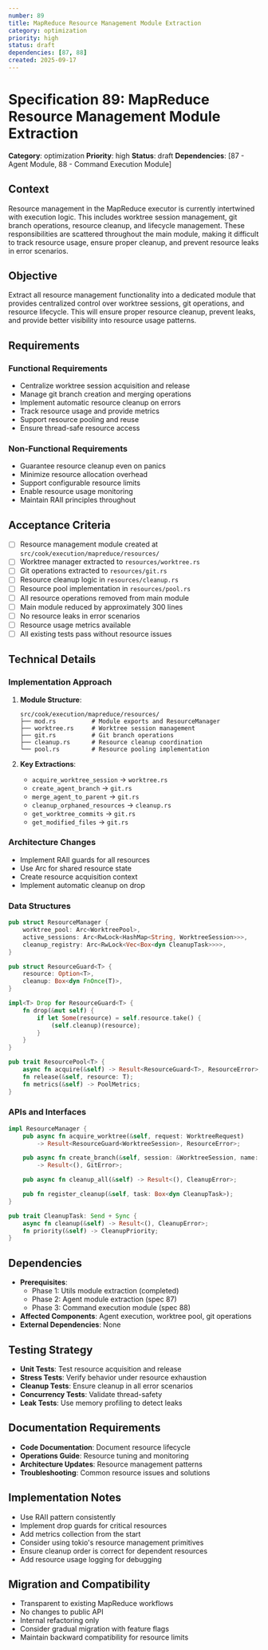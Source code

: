 ```yaml
---
number: 89
title: MapReduce Resource Management Module Extraction
category: optimization
priority: high
status: draft
dependencies: [87, 88]
created: 2025-09-17
---
```


# Specification 89: MapReduce Resource Management Module Extraction

**Category**: optimization
**Priority**: high
**Status**: draft
**Dependencies**: [87 - Agent Module, 88 - Command Execution Module]

## Context

Resource management in the MapReduce executor is currently intertwined with execution logic. This includes worktree session management, git branch operations, resource cleanup, and lifecycle management. These responsibilities are scattered throughout the main module, making it difficult to track resource usage, ensure proper cleanup, and prevent resource leaks in error scenarios.

## Objective

Extract all resource management functionality into a dedicated module that provides centralized control over worktree sessions, git operations, and resource lifecycle. This will ensure proper resource cleanup, prevent leaks, and provide better visibility into resource usage patterns.

## Requirements

### Functional Requirements
- Centralize worktree session acquisition and release
- Manage git branch creation and merging operations
- Implement automatic resource cleanup on errors
- Track resource usage and provide metrics
- Support resource pooling and reuse
- Ensure thread-safe resource access

### Non-Functional Requirements
- Guarantee resource cleanup even on panics
- Minimize resource allocation overhead
- Support configurable resource limits
- Enable resource usage monitoring
- Maintain RAII principles throughout

## Acceptance Criteria

- [ ] Resource management module created at `src/cook/execution/mapreduce/resources/`
- [ ] Worktree manager extracted to `resources/worktree.rs`
- [ ] Git operations extracted to `resources/git.rs`
- [ ] Resource cleanup logic in `resources/cleanup.rs`
- [ ] Resource pool implementation in `resources/pool.rs`
- [ ] All resource operations removed from main module
- [ ] Main module reduced by approximately 300 lines
- [ ] No resource leaks in error scenarios
- [ ] Resource usage metrics available
- [ ] All existing tests pass without resource issues

## Technical Details

### Implementation Approach

1. **Module Structure**:
   ```
   src/cook/execution/mapreduce/resources/
   ├── mod.rs          # Module exports and ResourceManager
   ├── worktree.rs     # Worktree session management
   ├── git.rs          # Git branch operations
   ├── cleanup.rs      # Resource cleanup coordination
   └── pool.rs         # Resource pooling implementation
   ```

2. **Key Extractions**:
   - `acquire_worktree_session` → `worktree.rs`
   - `create_agent_branch` → `git.rs`
   - `merge_agent_to_parent` → `git.rs`
   - `cleanup_orphaned_resources` → `cleanup.rs`
   - `get_worktree_commits` → `git.rs`
   - `get_modified_files` → `git.rs`

### Architecture Changes

- Implement RAII guards for all resources
- Use Arc<RwLock> for shared resource state
- Create resource acquisition context
- Implement automatic cleanup on drop

### Data Structures

```rust
pub struct ResourceManager {
    worktree_pool: Arc<WorktreePool>,
    active_sessions: Arc<RwLock<HashMap<String, WorktreeSession>>>,
    cleanup_registry: Arc<RwLock<Vec<Box<dyn CleanupTask>>>>,
}

pub struct ResourceGuard<T> {
    resource: Option<T>,
    cleanup: Box<dyn FnOnce(T)>,
}

impl<T> Drop for ResourceGuard<T> {
    fn drop(&mut self) {
        if let Some(resource) = self.resource.take() {
            (self.cleanup)(resource);
        }
    }
}

pub trait ResourcePool<T> {
    async fn acquire(&self) -> Result<ResourceGuard<T>, ResourceError>;
    fn release(&self, resource: T);
    fn metrics(&self) -> PoolMetrics;
}
```

### APIs and Interfaces

```rust
impl ResourceManager {
    pub async fn acquire_worktree(&self, request: WorktreeRequest)
        -> Result<ResourceGuard<WorktreeSession>, ResourceError>;

    pub async fn create_branch(&self, session: &WorktreeSession, name: &str)
        -> Result<(), GitError>;

    pub async fn cleanup_all(&self) -> Result<(), CleanupError>;

    pub fn register_cleanup(&self, task: Box<dyn CleanupTask>);
}

pub trait CleanupTask: Send + Sync {
    async fn cleanup(&self) -> Result<(), CleanupError>;
    fn priority(&self) -> CleanupPriority;
}
```

## Dependencies

- **Prerequisites**:
  - Phase 1: Utils module extraction (completed)
  - Phase 2: Agent module extraction (spec 87)
  - Phase 3: Command execution module (spec 88)
- **Affected Components**: Agent execution, worktree pool, git operations
- **External Dependencies**: None

## Testing Strategy

- **Unit Tests**: Test resource acquisition and release
- **Stress Tests**: Verify behavior under resource exhaustion
- **Cleanup Tests**: Ensure cleanup in all error scenarios
- **Concurrency Tests**: Validate thread-safety
- **Leak Tests**: Use memory profiling to detect leaks

## Documentation Requirements

- **Code Documentation**: Document resource lifecycle
- **Operations Guide**: Resource tuning and monitoring
- **Architecture Updates**: Resource management patterns
- **Troubleshooting**: Common resource issues and solutions

## Implementation Notes

- Use RAII pattern consistently
- Implement drop guards for critical resources
- Add metrics collection from the start
- Consider using tokio's resource management primitives
- Ensure cleanup order is correct for dependent resources
- Add resource usage logging for debugging

## Migration and Compatibility

- Transparent to existing MapReduce workflows
- No changes to public API
- Internal refactoring only
- Consider gradual migration with feature flags
- Maintain backward compatibility for resource limits